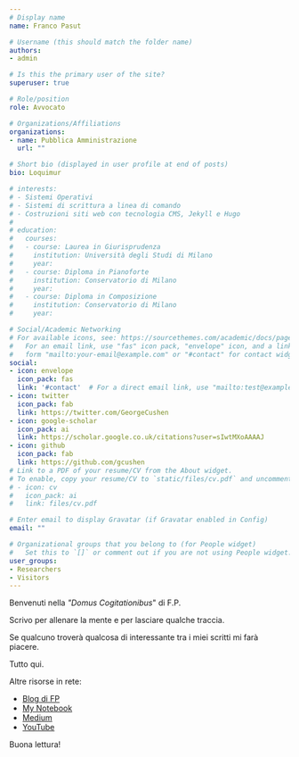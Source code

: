 ```yaml
---
# Display name
name: Franco Pasut

# Username (this should match the folder name)
authors:
- admin

# Is this the primary user of the site?
superuser: true

# Role/position
role: Avvocato

# Organizations/Affiliations
organizations:
- name: Pubblica Amministrazione
  url: ""

# Short bio (displayed in user profile at end of posts)
bio: Loquimur

# interests:
# - Sistemi Operativi
# - Sistemi di scrittura a linea di comando
# - Costruzioni siti web con tecnologia CMS, Jekyll e Hugo
# 
# education:
#   courses:
#   - course: Laurea in Giurisprudenza
#     institution: Università degli Studi di Milano
#     year: 
#   - course: Diploma in Pianoforte
#     institution: Conservatorio di Milano
#     year: 
#   - course: Diploma in Composizione 
#     institution: Conservatorio di Milano
#     year: 

# Social/Academic Networking
# For available icons, see: https://sourcethemes.com/academic/docs/page-builder/#icons
#   For an email link, use "fas" icon pack, "envelope" icon, and a link in the
#   form "mailto:your-email@example.com" or "#contact" for contact widget.
social:
- icon: envelope
  icon_pack: fas
  link: '#contact'  # For a direct email link, use "mailto:test@example.org".
- icon: twitter
  icon_pack: fab
  link: https://twitter.com/GeorgeCushen
- icon: google-scholar
  icon_pack: ai
  link: https://scholar.google.co.uk/citations?user=sIwtMXoAAAAJ
- icon: github
  icon_pack: fab
  link: https://github.com/gcushen
# Link to a PDF of your resume/CV from the About widget.
# To enable, copy your resume/CV to `static/files/cv.pdf` and uncomment the lines below.
# - icon: cv
#   icon_pack: ai
#   link: files/cv.pdf

# Enter email to display Gravatar (if Gravatar enabled in Config)
email: ""

# Organizational groups that you belong to (for People widget)
#   Set this to `[]` or comment out if you are not using People widget.
user_groups:
- Researchers
- Visitors
---
```

Benvenuti nella _"Domus Cogitationibus_" di F.P.

Scrivo per allenare la mente e per lasciare qualche traccia.

Se qualcuno troverà qualcosa di interessante tra i miei scritti mi farà piacere. 

Tutto qui. 

Altre risorse in rete:

- [Blog di FP](https://francopasut.blogspot.com/)
- [My Notebook](https://francopasut.github.io/)
- [Medium](https://medium.com/@FrancoPasut)
- [YouTube](https://www.youtube.com/channel/UCQatUUJTIhFNKr1dMYx1N7Q) 

Buona lettura!

